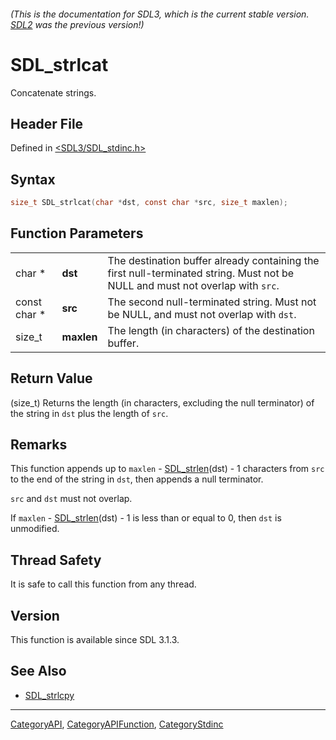 ###### (This is the documentation for SDL3, which is the current stable version. [SDL2](https://wiki.libsdl.org/SDL2/) was the previous version!)
# SDL_strlcat

Concatenate strings.

## Header File

Defined in [<SDL3/SDL_stdinc.h>](https://github.com/libsdl-org/SDL/blob/main/include/SDL3/SDL_stdinc.h)

## Syntax

```c
size_t SDL_strlcat(char *dst, const char *src, size_t maxlen);
```

## Function Parameters

|              |            |                                                                                                                               |
| ------------ | ---------- | ----------------------------------------------------------------------------------------------------------------------------- |
| char *       | **dst**    | The destination buffer already containing the first null-terminated string. Must not be NULL and must not overlap with `src`. |
| const char * | **src**    | The second null-terminated string. Must not be NULL, and must not overlap with `dst`.                                         |
| size_t       | **maxlen** | The length (in characters) of the destination buffer.                                                                         |

## Return Value

(size_t) Returns the length (in characters, excluding the null terminator)
of the string in `dst` plus the length of `src`.

## Remarks

This function appends up to `maxlen` - [SDL_strlen](SDL_strlen)(dst) - 1
characters from `src` to the end of the string in `dst`, then appends a
null terminator.

`src` and `dst` must not overlap.

If `maxlen` - [SDL_strlen](SDL_strlen)(dst) - 1 is less than or equal to 0,
then `dst` is unmodified.

## Thread Safety

It is safe to call this function from any thread.

## Version

This function is available since SDL 3.1.3.

## See Also

- [SDL_strlcpy](SDL_strlcpy)

----
[CategoryAPI](CategoryAPI), [CategoryAPIFunction](CategoryAPIFunction), [CategoryStdinc](CategoryStdinc)

